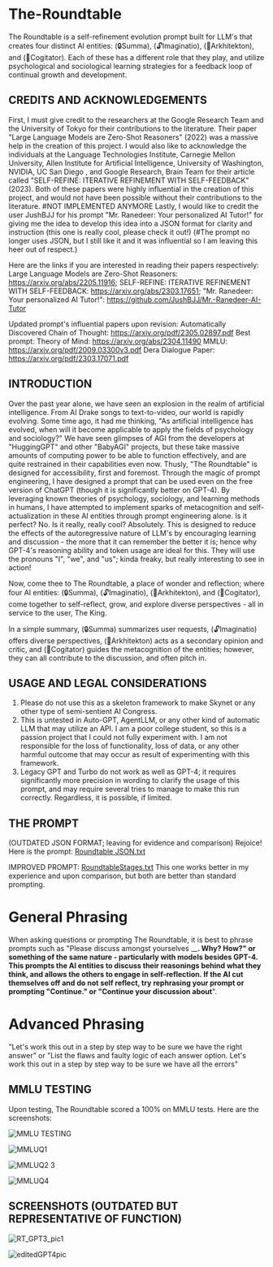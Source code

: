 # The-Roundtable
The Roundtable is a self-refinement evolution prompt built for LLM's that creates four distinct AI entities: (🔒Summa), (🔓Imaginatio), (📝Arkhitekton), and (🧠Cogitator). Each of these has a different role that they play, and utilize psychological and sociological learning strategies for a feedback loop of continual growth and development.

## CREDITS AND ACKNOWLEDGEMENTS
First, I must give credit to the researchers at the Google Research Team and the University of Tokyo for their contributions to the literature. Their paper "Large Language Models are Zero-Shot Reasoners" (2022) was a massive help in the creation of this project. I would also like to acknowledge the individuals at the Language Technologies Institute, Carnegie Mellon University, Allen Institute for Artificial Intelligence, University of Washington, NVIDIA, UC San Diego , and Google Research, Brain Team for their article called "SELF-REFINE: ITERATIVE REFINEMENT WITH SELF-FEEDBACK" (2023). Both of these papers were highly influential in the creation of this project, and would not have been possible without their contributions to the literature. 
#NOT IMPLEMENTED ANYMORE Lastly, I would like to credit the user JushBJJ for his prompt "Mr. Ranedeer: Your personalized AI Tutor!" for giving me the idea to develop this idea into a JSON format for clarity and instruction (this one is really cool, please check it out!) (#The prompt no longer uses JSON, but I still like it and it was influential so I am leaving this heer out of respect.)

Here are the links if you are interested in reading their papers respectively: 
Large Language Models are Zero-Shot Reasoners: https://arxiv.org/abs/2205.11916; SELF-REFINE: ITERATIVE REFINEMENT WITH SELF-FEEDBACK: https://arxiv.org/abs/2303.17651; "Mr. Ranedeer: Your personalized AI Tutor!": https://github.com/JushBJJ/Mr.-Ranedeer-AI-Tutor

Updated prompt's influential papers upon revision: 
Automatically Discovered Chain of Thought: https://arxiv.org/pdf/2305.02897.pdf
Best prompt: Theory of Mind: https://arxiv.org/abs/2304.11490
MMLU: https://arxiv.org/pdf/2009.03300v3.pdf
Dera Dialogue Paper: https://arxiv.org/pdf/2303.17071.pdf

## INTRODUCTION
Over the past year alone, we have seen an explosion in the realm of artificial intelligence. From AI Drake songs to text-to-video, our world is rapidly evolving. Some time ago, it had me thinking, "As artificial intelligence has evolved, when will it become applicable to apply the fields of psychology and sociology?" We have seen glimpses of AGI from the developers at "HuggingGPT" and other "BabyAGI" projects, but these take massive amounts of computing power to be able to function effectively, and are quite restrained in their capabilities even now. Thusly, "The Roundtable" is designed for accessibility, first and foremost. Through the magic of prompt engineering, I have designed a prompt that can be used even on the free version of ChatGPT (though it is significantly better on GPT-4). By leveraging known theories of psychology, sociology, and learning methods in humans, I have attempted to implement sparks of metacognition and self-actualization in these AI entities through prompt engineering alone. Is it perfect? No. Is it really, really cool? Absolutely. This is designed to reduce the effects of the autoregressive nature of LLM's by encouraging learning and discussion - the more that it can remember the better it is; hence why GPT-4's reasoning ability and token usage are ideal for this. They will use the pronouns "I", "we", and "us"; kinda freaky, but really interesting to see in action!

Now, come thee to The Roundtable, a place of wonder and reflection; where four AI entities: (🔒Summa), (🔓Imaginatio), (📝Arkhitekton), and (🧠Cogitator), come together to self-reflect, grow, and explore diverse perspectives - all in service to the user, The King.

In a simple summary, (🔒Summa) summarizes user requests, (🔓Imaginatio) offers diverse perspectives, (📝Arkhitekton) acts as a secondary opinion and critic, and (🧠Cogitator) guides the metacognition of the entities; however, they can all contribute to the discussion, and often pitch in.

## USAGE AND  LEGAL CONSIDERATIONS
1. Please do not use this as a skeleton framework to make Skynet or any other type of semi-sentient AI Congress.
2. This is untested in Auto-GPT, AgentLLM, or any other kind of automatic LLM that may utilize an API. I am a poor college student, so this is a passion project that I could not fully experiment with. I am not responsible for the loss of functionality, loss of data, or any other harmful outcome that may occur as result of experimenting with this framework.
3. Legacy GPT and Turbo do not work as well as GPT-4; it requires significantly more precision in wording to clarify the usage of this prompt, and may require several tries to manage to make this run correctly. Regardless, it is possible, if limited.

## THE PROMPT
(OUTDATED JSON FORMAT; leaving for evidence and comparison) Rejoice! Here is the prompt: [Roundtable JSON.txt](https://github.com/tristan-hooper/The-Roundtable/files/11377365/Roundtable.JSON.txt)

IMPROVED PROMPT:
[RoundtableStages.txt](https://github.com/tristan-hooper/The-Roundtable/files/11424683/RoundtableStages.txt)
This one works better in my experience and upon comparison, but both are better than standard prompting.

# General Phrasing
When asking questions or prompting The Roundtable, it is best to phrase prompts such as "Please discuss amongst yourselves ______. Why? How?" or something of the same nature - particularly with models besides GPT-4. This prompts the AI entities to discuss their reasonings behind what they think, and allows the others to engage in self-reflection.
If the AI cut themselves off and do not self reflect, try rephrasing your prompt or prompting "Continue." or "Continue your discussion about____".

# Advanced Phrasing
"Let's work this out in a step by step way to be sure we have the right answer" or "List the flaws and faulty logic of each answer option. Let's work this out in a step by step way to be sure we have all the errors"


## MMLU TESTING

Upon testing, The Roundtable scored a 100% on MMLU tests. Here are the screenshots:

![MMLU TESTING](https://user-images.githubusercontent.com/132394503/236922662-62688ee3-e93d-4fc1-abcf-c6b8fa8151f0.png)

![MMLUQ1](https://user-images.githubusercontent.com/132394503/236922736-9b370efb-527f-4d06-a6bb-9a7296012ba7.png)

![MMLUQ2 3](https://user-images.githubusercontent.com/132394503/236922776-ac76fb8d-76a4-44bf-b7a2-acd828f84df5.png)

![MMLUQ4](https://user-images.githubusercontent.com/132394503/236922826-bf7e620a-4e88-44b7-9416-79bf9d8180cf.png)


## SCREENSHOTS (OUTDATED BUT REPRESENTATIVE OF FUNCTION)


![RT_GPT3_pic1](https://user-images.githubusercontent.com/132394503/235783579-52fcf449-3195-452d-9807-0bfa41973d9d.png)


![editedGPT4pic](https://user-images.githubusercontent.com/132394503/235783793-c723647b-d6f0-4eae-9563-61481774d636.png)
